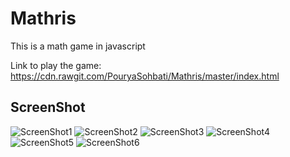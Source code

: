 # Mathris
This is a math game in javascript


Link to play the game: https://cdn.rawgit.com/PouryaSohbati/Mathris/master/index.html

ScreenShot
----------

![ScreenShot1](screenshot1.png)
![ScreenShot2](screenshot2.png)
![ScreenShot3](screenshot3.png)
![ScreenShot4](screenshot4.png)
![ScreenShot5](screenshot5.png)
![ScreenShot6](screenshot6.png)
